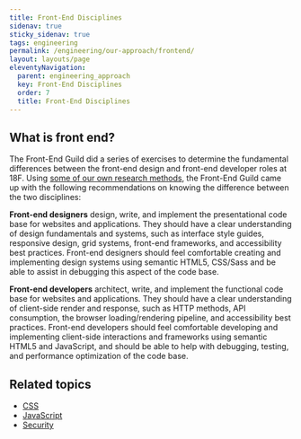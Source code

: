 ```yaml
---
title: Front-End Disciplines
sidenav: true
sticky_sidenav: true
tags: engineering
permalink: /engineering/our-approach/frontend/
layout: layouts/page
eleventyNavigation: 
  parent: engineering_approach
  key: Front-End Disciplines
  order: 7
  title: Front-End Disciplines
---
```


## What is front end?

The Front-End Guild did a series of exercises to determine the
fundamental differences between the front-end design and front-end
developer roles at 18F. Using [some of our own research
methods](https://methods.18f.gov), the Front-End Guild came up with
the following recommendations on knowing the difference between the
two disciplines:

**Front-end designers** design, write, and implement the
presentational code base for websites and applications. They should
have a clear understanding of design fundamentals and systems, such
as interface style guides, responsive design, grid systems, front-end
frameworks, and accessibility best practices. Front-end designers
should feel comfortable creating and implementing design systems
using semantic HTML5, CSS/Sass and be able to assist in debugging
this aspect of the code base.

**Front-end developers** architect, write, and implement the
functional code base for websites and applications. They should have
a clear understanding of client-side render and response, such as
HTTP methods, API consumption, the browser loading/rendering
pipeline, and accessibility best practices. Front-end developers
should feel comfortable developing and implementing client-side
interactions and frameworks using semantic HTML5 and JavaScript, and
should be able to help with debugging, testing, and performance
optimization of the code base.

## Related topics
* [CSS]({{site.baseurl}}/css)
* [JavaScript]({{site.baseurl}}/javascript)
* [Security]({{site.baseurl}}/security)